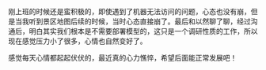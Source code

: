 刚上班的时候还是蛮积极的，即使遇到了机器无法访问的问题，心态也没有崩，但是当我听到景区地图后续的时候，当时心态直接崩了。最后和以然聊了聊，经过沟通后，明白其实我们根本是不需要部署模型的，这只是一个调研性质的工作，所以现在感觉压力小了很多，心情也自然变好了。

感觉每天心情都起起伏伏的，最近真的心力憔悴，希望后面能正常发展吧！
